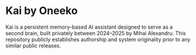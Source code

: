 # Kai by Oneeko

Kai is a persistent memory-based AI assistant designed to serve as a second brain, built privately between 2024–2025 by Mihai Alexandru. This repository publicly establishes authorship and system originality prior to any similar public releases.


